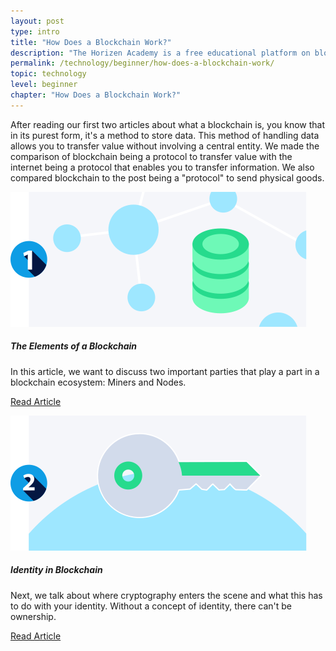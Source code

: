 ```yaml
---
layout: post
type: intro
title: "How Does a Blockchain Work?"
description: "The Horizen Academy is a free educational platform on blockchain technology, cryptocurrency, and privacy. This chapter will bring you up to speed on the basics that make blockchains work at a beginner level."
permalink: /technology/beginner/how-does-a-blockchain-work/
topic: technology
level: beginner
chapter: "How Does a Blockchain Work?"
---
```


After reading our first two articles about what a blockchain is, you know that in its purest form, it's a method to store data. This method of handling data allows you to transfer value without involving a central entity. We made the comparison of blockchain being a protocol to transfer value with the internet being a protocol that enables you to transfer information. We also compared blockchain to the post being a "protocol" to send physical goods.


<div class="row mt-5">
    <div class="col-md-3">
        <a href="{{ site.baseurl }}{% post_url /technology/beginner/2020-02-02-the-elements-of-a-blockchain %}">
            <img src="/assets/post_files/technology/beginner/how-does-a-blockchain-work/elements_of_blockchain.svg" alt="The Elements of a Blockchain" />
        </a>
    </div>
    <div class="col-md-9">
        <h5 class="intro-article-title">The Elements of a Blockchain</h5>
        <p class="mb-1">
            In this article, we want to discuss two important parties that play a part in a blockchain ecosystem: Miners and Nodes.
        </p>
        <p class="mb-0">
            <a class="font-weight-bold" href="{{ site.baseurl }}{% post_url /technology/beginner/2020-02-02-the-elements-of-a-blockchain %}">Read Article</a>
        </p>
    </div>
</div>

<div class="row mt-5">
    <div class="col-md-3">
        <a href="{{ site.baseurl }}{% post_url /technology/beginner/2020-02-03-identity-in-blockchain %}">
            <img src="/assets/post_files/technology/beginner/how-does-a-blockchain-work/identity.svg" alt="Identity in Blockchain" />
        </a>
    </div>
    <div class="col-md-9">
        <h5 class="intro-article-title">Identity in Blockchain</h5>
        <p class="mb-1">
            Next, we talk about where cryptography enters the scene and what this has to do with your identity. Without a concept of identity, there can't be ownership.
        </p>
        <p class="mb-0">
            <a class="font-weight-bold" href="{{ site.baseurl }}{% post_url /technology/beginner/2020-02-03-identity-in-blockchain %}">Read Article</a>
        </p>
    </div>
</div>
